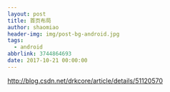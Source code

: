 ```yaml
---
layout: post
title: 首页布局
author: shaomiao
header-img: img/post-bg-android.jpg
tags:
  - android
abbrlink: 3744864693
date: 2017-10-21 00:00:00
---
```

http://blog.csdn.net/drkcore/article/details/51120570
